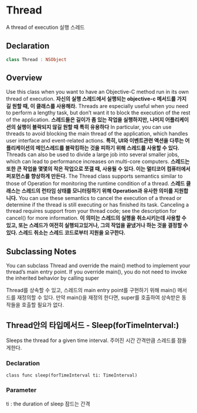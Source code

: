 # Thread
A thread of execution
실행 스레드

## Declaration
```swift
class Thread : NSObject
```
## Overview
Use this class when you want to have an Objective-C method run in its own thread of execution. 
**자신의 실행 스레드에서 실행되는 objective-c 메서드를 가지길 원할 때, 이 클래스를 사용해라.**
Threads are especially useful when you need to perform a lengthy task, but don’t want it to block the execution of the rest of the application.
**스레드들은 길이가 좀 있는 작업을 실행하지만, 나머지 어플리케이션의 실행이 블락되지 않길 원할 때 특히 유용하다**
In particular, you can use threads to avoid blocking the main thread of the application, which handles user interface and event-related actions. 
**특히, UI와 이벤트관련 액션을 다루는 어플리케이션의 메인스레드를 블락킹하는 것을 피하기 위해 스레드를 사용할 수 있다.**
Threads can also be used to divide a large job into several smaller jobs, which can lead to performance increases on multi-core computers.
**스레드는 또한 큰 작업을 몇몇의 작은 작업으로 쪼갤 때, 사용될 수 있다. 이는 멀티코어 컴퓨터에서 퍼포먼스를 향상하게 만든다.**
The Thread class supports semantics similar to those of Operation for monitoring the runtime condition of a thread.
**스레드 클래스는 스레드의 런타임 상태를 모니터링하기 위해 Operation과 유사한 의미를 지원합니다.**
You can use these semantics to cancel the execution of a thread or determine if the thread is still executing or has finished its task. Canceling a thread requires support from your thread code; see the description for cancel() for more information.
**이 의미는 스레드의 실행을 취소시키는데 사용할 수 있고, 또는 스레드가 여전히 실행되고있거나, 그의 작업을 끝냈거나 하는 것을 결정할 수 있다. 스레드 취소는 스레드 코드로부터 지원을 요구한다.** 
## Subclassing Notes
You can subclass Thread and override the main() method to implement your thread’s main entry point. If you override main(), you do not need to invoke the inherited behavior by calling super

Thread를 상속할 수 있고, 스레드의 main entry point를 구현하기 위해 main() 메서드를 재정의할 수 있다. 만약 main()을 재정의 한다면, super를 호출하여 상속받은 동작들을 호출할 필요가 없다. 

## Thread안의 타입메서드 - Sleep(forTimeInterval:) 

Sleeps the thread for a given time interval.
주어진 시간 간격만큼 스레드를 잠들게한다. 

### Declaration
```swift=
class func sleep(forTimeInterval ti: TimeInterval)
```
### Parameter
ti : the duration of sleep
잠드는 간격
